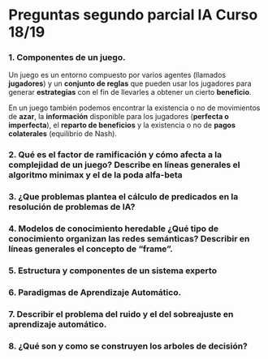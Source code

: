 # Preguntas segundo parcial IA Curso 18/19



### 1. Componentes de un juego.

Un juego es un entorno compuesto por varios agentes (llamados **jugadores**) y un **conjunto de reglas** que pueden usar los jugadores para generar **estrategias** con el fin de llevarles a obtener un cierto **beneficio**. 

En un juego también podemos encontrar la existencia o no de movimientos de **azar**, la **información** disponible para los jugadores (**perfecta o imperfecta**), el **reparto de beneficios** y la existencia o no de **pagos colaterales** (equilibrio de Nash).



### 2.  Qué es el factor de ramificación y cómo afecta a la complejidad de un juego? Describe en líneas generales el algoritmo minimax y el de la poda alfa-beta



### 3. ¿Que problemas plantea el cálculo de predicados en la resolución de problemas de IA?





### 4. Modelos de conocimiento heredable ¿Qué tipo de conocimiento organizan las redes semánticas? Describir en líneas generales el concepto de “frame”.



### 5. Estructura y componentes de un sistema experto



### 6. Paradigmas de Aprendizaje Automático.





### 7. Describir el problema del ruido y el del sobreajuste en aprendizaje automático.



### 8. ¿Qué son y como se construyen los arboles de decisión?

